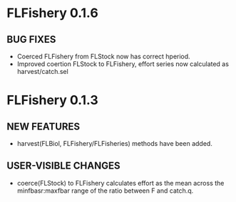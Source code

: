 # FLFishery 0.1.6

## BUG FIXES

- Coerced FLFishery from FLStock now has correct hperiod.
- Improved coertion FLStock to FLFishery, effort series now calculated as harvest/catch.sel

# FLFishery 0.1.3

## NEW FEATURES

- harvest(FLBiol, FLFishery/FLFisheries) methods have been added.

## USER-VISIBLE CHANGES

- coerce(FLStock) to FLFishery calculates effort as the mean across the minfbasr:maxfbar range of the ratio between F and catch.q.
